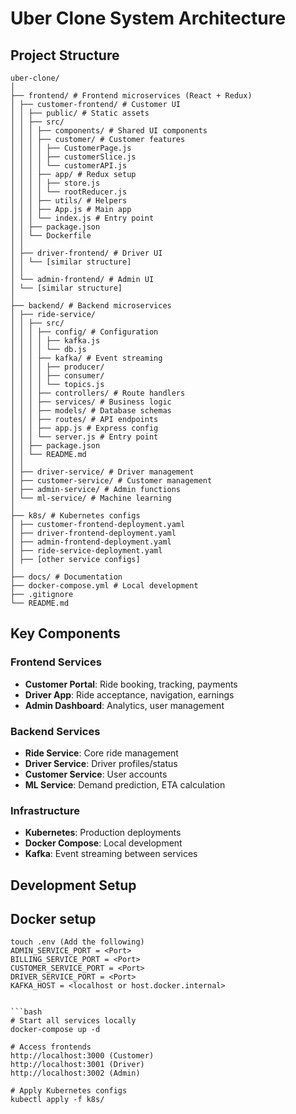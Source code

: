 # Uber Clone System Architecture

## Project Structure
```text
uber-clone/
│
├── frontend/ # Frontend microservices (React + Redux)
│ ├── customer-frontend/ # Customer UI
│ │ ├── public/ # Static assets
│ │ ├── src/
│ │ │ ├── components/ # Shared UI components
│ │ │ ├── customer/ # Customer features
│ │ │ │ ├── CustomerPage.js
│ │ │ │ ├── customerSlice.js
│ │ │ │ └── customerAPI.js
│ │ │ ├── app/ # Redux setup
│ │ │ │ ├── store.js
│ │ │ │ └── rootReducer.js
│ │ │ ├── utils/ # Helpers
│ │ │ ├── App.js # Main app
│ │ │ └── index.js # Entry point
│ │ ├── package.json
│ │ └── Dockerfile
│ │
│ ├── driver-frontend/ # Driver UI
│ │ └── [similar structure]
│ │
│ └── admin-frontend/ # Admin UI
│ └── [similar structure]
│
├── backend/ # Backend microservices
│ ├── ride-service/
│ │ ├── src/
│ │ │ ├── config/ # Configuration
│ │ │ │ ├── kafka.js
│ │ │ │ └── db.js
│ │ │ ├── kafka/ # Event streaming
│ │ │ │ ├── producer/
│ │ │ │ ├── consumer/
│ │ │ │ └── topics.js
│ │ │ ├── controllers/ # Route handlers
│ │ │ ├── services/ # Business logic
│ │ │ ├── models/ # Database schemas
│ │ │ ├── routes/ # API endpoints
│ │ │ ├── app.js # Express config
│ │ │ └── server.js # Entry point
│ │ ├── package.json
│ │ └── README.md
│ │
│ ├── driver-service/ # Driver management
│ ├── customer-service/ # Customer management
│ ├── admin-service/ # Admin functions
│ └── ml-service/ # Machine learning
│
├── k8s/ # Kubernetes configs
│ ├── customer-frontend-deployment.yaml
│ ├── driver-frontend-deployment.yaml
│ ├── admin-frontend-deployment.yaml
│ ├── ride-service-deployment.yaml
│ ├── [other service configs]
│
├── docs/ # Documentation
├── docker-compose.yml # Local development
├── .gitignore
└── README.md
```

## Key Components

### Frontend Services
- **Customer Portal**: Ride booking, tracking, payments
- **Driver App**: Ride acceptance, navigation, earnings
- **Admin Dashboard**: Analytics, user management

### Backend Services
- **Ride Service**: Core ride management
- **Driver Service**: Driver profiles/status
- **Customer Service**: User accounts
- **ML Service**: Demand prediction, ETA calculation

### Infrastructure
- **Kubernetes**: Production deployments
- **Docker Compose**: Local development
- **Kafka**: Event streaming between services

## Development Setup


## Docker setup
```text
touch .env (Add the following)
ADMIN_SERVICE_PORT = <Port>
BILLING_SERVICE_PORT = <Port>
CUSTOMER_SERVICE_PORT = <Port>
DRIVER_SERVICE_PORT = <Port>
KAFKA_HOST = <localhost or host.docker.internal>


```bash
# Start all services locally
docker-compose up -d

# Access frontends
http://localhost:3000 (Customer)
http://localhost:3001 (Driver)
http://localhost:3002 (Admin)

# Apply Kubernetes configs
kubectl apply -f k8s/